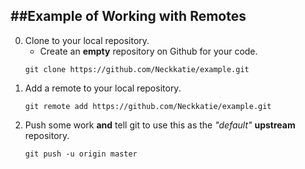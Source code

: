 ##Example of Working with Remotes    
--------------------------------------------------
0. Clone to your local repository.
    * Create an **empty** repository on Github for your code.
    ```
    git clone https://github.com/Neckkatie/example.git
    ```
1. Add a remote to your local repository.
    ```
    git remote add https://github.com/Neckkatie/example.git
    ```
2. Push some work **and** tell git to use this as the *"default"* **upstream** repository.
    ```
    git push -u origin master
    ```